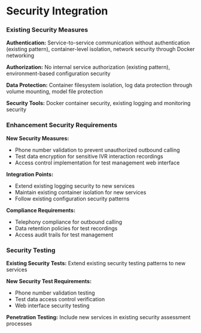 # Security Integration

### Existing Security Measures
**Authentication:** Service-to-service communication without authentication (existing pattern), container-level isolation, network security through Docker networking

**Authorization:** No internal service authorization (existing pattern), environment-based configuration security

**Data Protection:** Container filesystem isolation, log data protection through volume mounting, model file protection

**Security Tools:** Docker container security, existing logging and monitoring security

### Enhancement Security Requirements
**New Security Measures:** 
- Phone number validation to prevent unauthorized outbound calling
- Test data encryption for sensitive IVR interaction recordings
- Access control implementation for test management web interface

**Integration Points:** 
- Extend existing logging security to new services
- Maintain existing container isolation for new services
- Follow existing configuration security patterns

**Compliance Requirements:** 
- Telephony compliance for outbound calling
- Data retention policies for test recordings
- Access audit trails for test management

### Security Testing
**Existing Security Tests:** Extend existing security testing patterns to new services

**New Security Test Requirements:** 
- Phone number validation testing
- Test data access control verification
- Web interface security testing

**Penetration Testing:** Include new services in existing security assessment processes

